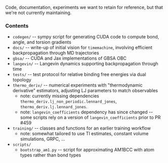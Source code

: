 Code, documentation, experiments we want to retain for reference, but that we're not currently maintaining.

### Contents
* `codegen/` -- sympy script for generating CUDA code to compute bond, angle, and torsion gradients
* `docs/` -- write-up of initial vision for `timemachine`, involving efficient backpropagation through MD trajectories
* `gbsa/` -- CUDA and Jax implementations of GBSA OBC
* `langevin/` -- Langevin dynamics supporting backpropagation through time
* `tests/` -- test protocol for relative binding free energies via dual topology
* `thermo_deriv/` -- numerical experiments with "thermodynamic derivative" estimators, adjusting LJ parameters to match observables
    * note: currently missing dependencies `thermo_deriv.lj_non_periodic.lennard_jones`, `thermo_deriv.lj.lennard_jones`.
    * note: `langevin_coefficients` dependency has since changed -- some scripts rely on a version of `langevin_coefficients` prior to PR #459
* `training/` -- classes and functions for an earlier training workflow
    * note: somewhat tailored to use TI estimates, constant volume simulations, GRPC, ...
* `scripts/`
  * `bootstrap_am1.py` -- script for approximating AM1BCC with atom types rather than bond types

